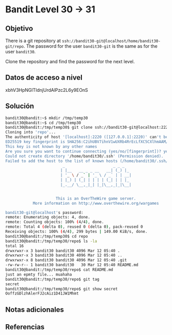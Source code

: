 # Bandit Level 30 → 31

## Objetivo
There is a git repository at `ssh://bandit30-git@localhost/home/bandit30-git/repo`. The password for the user `bandit30-git` is the same as for the user `bandit30`.

Clone the repository and find the password for the next level.

## Datos de acceso a nivel
xbhV3HpNGlTIdnjUrdAlPzc2L6y9EOnS

## Solución
````bash
bandit30@bandit:~$ mkdir /tmp/temp30
bandit30@bandit:~$ cd /tmp/temp30
bandit30@bandit:/tmp/temp30$ git clone ssh://bandit30-git@localhost:2220/home/bandit30-git/repo
Cloning into 'repo'...
The authenticity of host '[localhost]:2220 ([127.0.0.1]:2220)' can't be established.
ED25519 key fingerprint is SHA256:C2ihUBV7ihnV1wUXRb4RrEcLfXC5CXlhmAAM/urerLY.
This key is not known by any other names
Are you sure you want to continue connecting (yes/no/[fingerprint])? yes
Could not create directory '/home/bandit30/.ssh' (Permission denied).
Failed to add the host to the list of known hosts (/home/bandit30/.ssh/known_hosts).
                         _                     _ _ _
                        | |__   __ _ _ __   __| (_) |_
                        | '_ \ / _` | '_ \ / _` | | __|
                        | |_) | (_| | | | | (_| | | |_
                        |_.__/ \__,_|_| |_|\__,_|_|\__|


                      This is an OverTheWire game server.
            More information on http://www.overthewire.org/wargames

bandit30-git@localhost's password:
remote: Enumerating objects: 4, done.
remote: Counting objects: 100% (4/4), done.
remote: Total 4 (delta 0), reused 0 (delta 0), pack-reused 0
Receiving objects: 100% (4/4), 299 bytes | 149.00 KiB/s, done.
bandit30@bandit:/tmp/temp30$ cd repo
bandit30@bandit:/tmp/temp30/repo$ ls -la
total 16
drwxrwxr-x 3 bandit30 bandit30 4096 Mar 12 05:40 .
drwxrwxr-x 3 bandit30 bandit30 4096 Mar 12 05:40 ..
drwxrwxr-x 8 bandit30 bandit30 4096 Mar 12 05:40 .git
-rw-rw-r-- 1 bandit30 bandit30   30 Mar 12 05:40 README.md
bandit30@bandit:/tmp/temp30/repo$ cat README.md
just an epmty file... muahaha
bandit30@bandit:/tmp/temp30/repo$ git tag
secret
bandit30@bandit:/tmp/temp30/repo$ git show secret
OoffzGDlzhAlerFJ2cAiz1D41JW1Mhmt
````

## Notas adicionales

## Referencias
